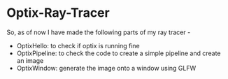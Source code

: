 # Optix-Ray-Tracer

So, as of now I have made the following parts of my ray tracer - 
 - OptixHello: to check if optix is running fine
 - OptixPipeline: to check the code to create a simple pipeline and create an image
 - OptixWindow: generate the image onto a window using GLFW
